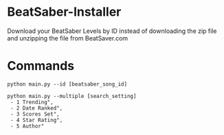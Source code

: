 # BeatSaber-Installer
Download your BeatSaber Levels by ID instead of downloading the zip file and unzipping the file from BeatSaver.com

# Commands
```
python main.py --id [beatsaber_song_id]

python main.py --multiple [search_setting]
 - 1 Trending",
 - 2 Date Ranked",
 - 3 Scores Set",
 - 4 Star Rating",
 - 5 Author"
```
